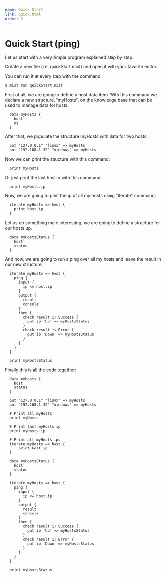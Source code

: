 ```yaml
---
name: Quick Start
link: quick.html
order: 2
---
```


# Quick Start (ping)

Let us start with a very simple program explained step by step.

Create a new file (i.e. quickStart.mist) and open it with your favorite editor.

You can run it at every step with the command:

``` console
$ mist run quickStart.mist
```

First of all, we are going to define a host data item. With this command we declare
a new structure, "myHosts", on the knowledge base that can be used to manage data
for hosts.

``` text
  data myHosts {
    host
    os
  }
```

After that, we populate the structure myHosts with data for two hosts:

``` text
  put "127.0.0.1" "linux" => myHosts
  put "192.168.1.32" "windows" => myHosts
```

Now we can print the structure with this command:

``` text
  print myHosts
```

Or just print the last host ip with this command:

``` text
  print myHosts.ip
```

Now, we are going to print the ip of all my hosts using "iterate" command.

``` text
  iterate myHosts => host {
    print host.ip
  }
```

Let us do something more interesting, we are going to define a structure for our hosts up.

``` text
  data myHostsStatus {
    host
    status
  }
```

And now, we are going to run a ping over all my hosts and leave the result in our new structure.

``` text
  iterate myHosts => host {
    ping {
      input {
        ip <= host.ip
      }
      output {
        result
        console
      }
      then {
        check result is Success {
          put ip 'Up' => myHostsStatus
        }
        check result is Error {
          put ip 'Down' => myHostsStatus
        }
      }
    }
  }

  print myHostsStatus
```

Finally this is all the code together:

``` text
  data myHosts {
    host
    status
  }

  put "127.0.0.1" "linux" => myHosts
  put "192.168.1.32" "windows" => myHosts

  # Print all myHosts
  print myHosts

  # Print last myHosts ip
  print myHosts.ip

  # Print all myHosts ips
  iterate myHosts => host {
      print host.ip
  }

  data myHostsStatus {
    host
    status
  }

  iterate myHosts => host {
    ping {
      input {
        ip <= host.ip
      }
      output {
        result
        console
      }
      then {
        check result is Success {
          put ip 'Up' => myHostsStatus
        }
        check result is Error {
          put ip 'Down' => myHostsStatus
        }
      }
    }
  }

  print myHostsStatus
```
